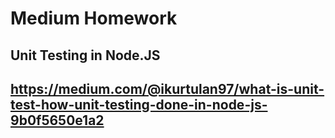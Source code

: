 # Medium Homework

## Unit Testing in Node.JS

## https://medium.com/@ikurtulan97/what-is-unit-test-how-unit-testing-done-in-node-js-9b0f5650e1a2
